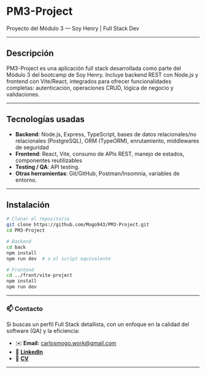 # PM3-Project  
Proyecto del Módulo 3 — Soy Henry | Full Stack Dev

---

## Descripción  
PM3-Project es una aplicación full stack desarrollada como parte del Módulo 3 del bootcamp de Soy Henry. Incluye backend REST con Node.js y frontend con Vite/React, integrados para ofrecer funcionalidades completas: autenticación, operaciones CRUD, lógica de negocio y validaciones.

---

## Tecnologías usadas

- **Backend**: Node.js, Express, TypeScript, bases de datos relacionales/no relacionales (PostgreSQL), ORM (TypeORM), enrutamiento, middlewares de seguridad  
- **Frontend**: React, Vite, consumo de APIs REST, manejo de estados, componentes reutilizables  
- **Testing / QA**: API testing.
- **Otras herramientas**: Git/GitHub, Postman/Insomnia, variables de entorno.

---

## Instalación

```bash
# Clonar el repositorio
git clone https://github.com/Mogo943/PM3-Project.git
cd PM3-Project

# Backend
cd back
npm install
npm run dev  # o el script equivalente

# Frontend
cd ../front/vite-project
npm install
npm run dev
```

---

### 📫 Contacto

Si buscas un perfil Full Stack detallista, con un enfoque en la calidad del software (QA) y la eficiencia:
- ✉️ **Email:** carlosmogo.work@gmail.com
- 💼 [**LinkedIn**](https://www.linkedin.com/in/carlosmogollon-it/)
- 📁 [**CV**](https://bit.ly/carlos-mogollon-cv)

---
